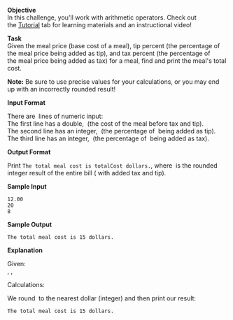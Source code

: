 **Objective**\
In this challenge, you'll work with arithmetic operators. Check out the [Tutorial](https://www.hackerrank.com/challenges/30-operators/tutorial) tab for learning materials and an instructional video! 

**Task**\
Given the meal price (base cost of a meal), tip percent (the percentage of the meal price being added as tip), and tax percent (the percentage of the meal price being added as tax) for a meal, find and print the meal's total cost. 

**Note:** Be sure to use precise values for your calculations, or you may end up with an incorrectly rounded result!

**Input Format**

There are  lines of numeric input:\
The first line has a double,  (the cost of the meal before tax and tip).\
The second line has an integer,  (the percentage of  being added as tip).\
The third line has an integer,  (the percentage of  being added as tax).

**Output Format**

Print `The total meal cost is totalCost dollars.`, where  is the rounded integer result of the entire bill ( with added tax and tip).

**Sample Input**

```
12.00
20
8

```

**Sample Output**

```
The total meal cost is 15 dollars.

```

**Explanation**

Given:\
, , 

Calculations:

We round  to the nearest dollar (integer) and then print our result:

```
The total meal cost is 15 dollars.
```
